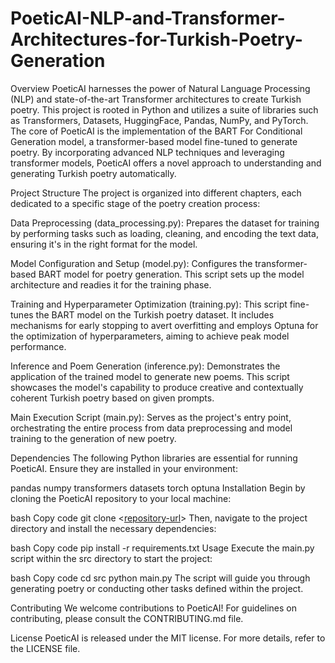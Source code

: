 # PoeticAI-NLP-and-Transformer-Architectures-for-Turkish-Poetry-Generation

Overview
PoeticAI harnesses the power of Natural Language Processing (NLP) and state-of-the-art Transformer architectures to create Turkish poetry. This project is rooted in Python and utilizes a suite of libraries such as Transformers, Datasets, HuggingFace, Pandas, NumPy, and PyTorch. The core of PoeticAI is the implementation of the BART For Conditional Generation model, a transformer-based model fine-tuned to generate poetry. By incorporating advanced NLP techniques and leveraging transformer models, PoeticAI offers a novel approach to understanding and generating Turkish poetry automatically.

Project Structure
The project is organized into different chapters, each dedicated to a specific stage of the poetry creation process:

Data Preprocessing (data_processing.py): Prepares the dataset for training by performing tasks such as loading, cleaning, and encoding the text data, ensuring it's in the right format for the model.

Model Configuration and Setup (model.py): Configures the transformer-based BART model for poetry generation. This script sets up the model architecture and readies it for the training phase.

Training and Hyperparameter Optimization (training.py): This script fine-tunes the BART model on the Turkish poetry dataset. It includes mechanisms for early stopping to avert overfitting and employs Optuna for the optimization of hyperparameters, aiming to achieve peak model performance.

Inference and Poem Generation (inference.py): Demonstrates the application of the trained model to generate new poems. This script showcases the model's capability to produce creative and contextually coherent Turkish poetry based on given prompts.

Main Execution Script (main.py): Serves as the project's entry point, orchestrating the entire process from data preprocessing and model training to the generation of new poetry.

Dependencies
The following Python libraries are essential for running PoeticAI. Ensure they are installed in your environment:

pandas
numpy
transformers
datasets
torch
optuna
Installation
Begin by cloning the PoeticAI repository to your local machine:

bash
Copy code
git clone <[repository-url](https://github.com/kadiryonak/PoeticAI-NLP-and-Transformer-Architectures-for-Turkish-Poetry-Generation)>
Then, navigate to the project directory and install the necessary dependencies:

bash
Copy code
pip install -r requirements.txt
Usage
Execute the main.py script within the src directory to start the project:

bash
Copy code
cd src
python main.py
The script will guide you through generating poetry or conducting other tasks defined within the project.

Contributing
We welcome contributions to PoeticAI! For guidelines on contributing, please consult the CONTRIBUTING.md file.

License
PoeticAI is released under the MIT license. For more details, refer to the LICENSE file.
